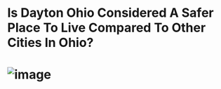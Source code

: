 # Is Dayton Ohio Considered A Safer Place To Live Compared To Other Cities In Ohio?
# ![image](https://github.com/Jeremiah-Byrd/Dayton-Crime-Stats-Analysis/assets/101752111/bdb7b10f-8f53-41d3-ab32-fba7978ce5f3)
